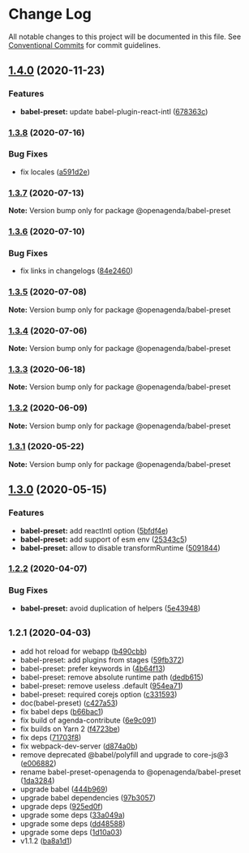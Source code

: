 # Change Log

All notable changes to this project will be documented in this file.
See [Conventional Commits](https://conventionalcommits.org) for commit guidelines.

## [1.4.0](https://bitbucket.org/openagenda/oa/branches/compare/@openagenda/babel-preset@1.4.0..@openagenda/babel-preset@1.3.8) (2020-11-23)


### Features

* **babel-preset:** update babel-plugin-react-intl ([678363c](https://bitbucket.org/openagenda/oa/commits/678363ccb8ee9e513eb5a7d44d55fb2ef3a30bf7))



### [1.3.8](https://bitbucket.org/openagenda/oa/branches/compare/@openagenda/babel-preset@1.3.8..@openagenda/babel-preset@1.3.7) (2020-07-16)


### Bug Fixes

* fix locales ([a591d2e](https://bitbucket.org/openagenda/oa/commits/a591d2efcdd3337c406b4c0f381b1a2d4fdf0b9a))



### [1.3.7](https://bitbucket.org/openagenda/oa/branches/compare/@openagenda/babel-preset@1.3.7..@openagenda/babel-preset@1.3.6) (2020-07-13)

**Note:** Version bump only for package @openagenda/babel-preset





### [1.3.6](https://bitbucket.org/openagenda/oa/branches/compare/@openagenda/babel-preset@1.3.6..@openagenda/babel-preset@1.3.5) (2020-07-10)


### Bug Fixes

* fix links in changelogs ([84e2460](https://bitbucket.org/openagenda/oa/commits/84e24609981f4ee3bb9e34ef52109d74abe97a62))



### [1.3.5](https://bitbucket.org/openagenda/oa/branches/compare/@openagenda/babel-preset@1.3.5..@openagenda/babel-preset@1.3.4) (2020-07-08)

**Note:** Version bump only for package @openagenda/babel-preset





### [1.3.4](https://bitbucket.org/openagenda/oa/branches/compare/@openagenda/babel-preset@1.3.4..@openagenda/babel-preset@1.3.3) (2020-07-06)

**Note:** Version bump only for package @openagenda/babel-preset





### [1.3.3](https://bitbucket.org/openagenda/oa/branches/compare/@openagenda/babel-preset@1.3.3..@openagenda/babel-preset@1.3.2) (2020-06-18)

**Note:** Version bump only for package @openagenda/babel-preset





### [1.3.2](https://bitbucket.org/openagenda/oa/branches/compare/@openagenda/babel-preset@1.3.2..@openagenda/babel-preset@1.3.1) (2020-06-09)

**Note:** Version bump only for package @openagenda/babel-preset





### [1.3.1](https://bitbucket.org/openagenda/oa/branches/compare/@openagenda/babel-preset@1.3.1..@openagenda/babel-preset@1.3.0) (2020-05-22)

**Note:** Version bump only for package @openagenda/babel-preset





## [1.3.0](https://bitbucket.org/openagenda/oa/branches/compare/@openagenda/babel-preset@1.3.0..@openagenda/babel-preset@1.2.2) (2020-05-15)


### Features

* **babel-preset:** add reactIntl option ([5bfdf4e](https://bitbucket.org/openagenda/oa/commits/5bfdf4e13c172cca7ba882ac48b1617b99088960))
* **babel-preset:** add support of esm env ([25343c5](https://bitbucket.org/openagenda/oa/commits/25343c5aaf5b12e03f8ebd43a2cdca2921337dfd))
* **babel-preset:** allow to disable transformRuntime ([5091844](https://bitbucket.org/openagenda/oa/commits/50918446cdd370afd2faa9b324b002ea879a3c17))



### [1.2.2](https://bitbucket.org/openagenda/oa/branches/compare/@openagenda/babel-preset@1.2.2..@openagenda/babel-preset@1.2.1) (2020-04-07)


### Bug Fixes

* **babel-preset:** avoid duplication of helpers ([5e43948](https://bitbucket.org/openagenda/oa/commits/5e4394894a8ad36818bc6dc78960b1d296ccf146))



## <small>1.2.1 (2020-04-03)</small>

* add hot reload for webapp ([b490cbb](https://bitbucket.org/openagenda/oa/commits/b490cbb))
* babel-preset: add plugins from stages ([59fb372](https://bitbucket.org/openagenda/oa/commits/59fb372))
* babel-preset: prefer keywords in ([4b64f13](https://bitbucket.org/openagenda/oa/commits/4b64f13))
* babel-preset: remove absolute runtime path ([dedb615](https://bitbucket.org/openagenda/oa/commits/dedb615))
* babel-preset: remove useless .default ([954ea71](https://bitbucket.org/openagenda/oa/commits/954ea71))
* babel-preset: required corejs option ([c331593](https://bitbucket.org/openagenda/oa/commits/c331593))
* doc(babel-preset) ([c427a53](https://bitbucket.org/openagenda/oa/commits/c427a53))
* fix babel deps ([b66bac1](https://bitbucket.org/openagenda/oa/commits/b66bac1))
* fix build of agenda-contribute ([6e9c091](https://bitbucket.org/openagenda/oa/commits/6e9c091))
* fix builds on Yarn 2 ([f4723be](https://bitbucket.org/openagenda/oa/commits/f4723be))
* fix deps ([71703f8](https://bitbucket.org/openagenda/oa/commits/71703f8))
* fix webpack-dev-server ([d874a0b](https://bitbucket.org/openagenda/oa/commits/d874a0b))
* remove deprecated @babel/polyfill and upgrade to core-js@3 ([e006882](https://bitbucket.org/openagenda/oa/commits/e006882))
* rename babel-preset-openagenda to @openagenda/babel-preset ([1da3284](https://bitbucket.org/openagenda/oa/commits/1da3284))
* upgrade babel ([444b969](https://bitbucket.org/openagenda/oa/commits/444b969))
* upgrade babel dependencies ([97b3057](https://bitbucket.org/openagenda/oa/commits/97b3057))
* upgrade deps ([925ed0f](https://bitbucket.org/openagenda/oa/commits/925ed0f))
* upgrade some deps ([33a049a](https://bitbucket.org/openagenda/oa/commits/33a049a))
* upgrade some deps ([dd48588](https://bitbucket.org/openagenda/oa/commits/dd48588))
* upgrade some deps ([1d10a03](https://bitbucket.org/openagenda/oa/commits/1d10a03))
* v1.1.2 ([ba8a1d1](https://bitbucket.org/openagenda/oa/commits/ba8a1d1))
